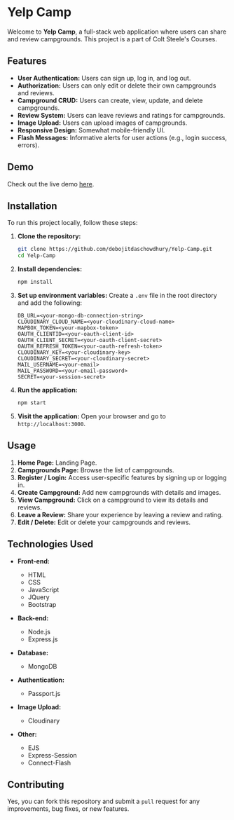 # Yelp Camp

Welcome to **Yelp Camp**, a full-stack web application where users can share and review campgrounds. This project is a part of Colt Steele's Courses.


## Features

- **User Authentication:** Users can sign up, log in, and log out.
- **Authorization:** Users can only edit or delete their own campgrounds and reviews.
- **Campground CRUD:** Users can create, view, update, and delete campgrounds.
- **Review System:** Users can leave reviews and ratings for campgrounds.
- **Image Upload:** Users can upload images of campgrounds.
- **Responsive Design:** Somewhat mobile-friendly UI.
- **Flash Messages:** Informative alerts for user actions (e.g., login success, errors).


## Demo

Check out the live demo [here](https://campshare-5cpt.onrender.com).


## Installation

To run this project locally, follow these steps:

1. **Clone the repository:**
    ```bash
    git clone https://github.com/debojitdaschowdhury/Yelp-Camp.git
    cd Yelp-Camp
    ```

2. **Install dependencies:**
    ```bash
    npm install
    ```

3. **Set up environment variables:**
    Create a `.env` file in the root directory and add the following:
    ```
    DB_URL=<your-mongo-db-connection-string>
    CLOUDINARY_CLOUD_NAME=<your-cloudinary-cloud-name>
    MAPBOX_TOKEN=<your-mapbox-token>
    OAUTH_CLIENTID=<your-oauth-client-id>
    OAUTH_CLIENT_SECRET=<your-oauth-client-secret>
    OAUTH_REFRESH_TOKEN=<your-oauth-refresh-token>
    CLOUDINARY_KEY=<your-cloudinary-key>
    CLOUDINARY_SECRET=<your-cloudinary-secret>
    MAIL_USERNAME=<your-email>
    MAIL_PASSWORD=<your-email-password>
    SECRET=<your-session-secret>
    ```

4. **Run the application:**
    ```bash
    npm start
    ```

5. **Visit the application:**
    Open your browser and go to `http://localhost:3000`.


## Usage

1. **Home Page:** Landing Page.
2. **Campgrounds Page:** Browse the list of campgrounds.
3. **Register / Login:** Access user-specific features by signing up or logging in.
4. **Create Campground:** Add new campgrounds with details and images.
5. **View Campground:** Click on a campground to view its details and reviews.
6. **Leave a Review:** Share your experience by leaving a review and rating.
7. **Edit / Delete:** Edit or delete your campgrounds and reviews.


## Technologies Used

- **Front-end:**
  - HTML
  - CSS
  - JavaScript
  - JQuery
  - Bootstrap

- **Back-end:**
  - Node.js
  - Express.js

- **Database:**
  - MongoDB

- **Authentication:**
  - Passport.js

- **Image Upload:**
  - Cloudinary

- **Other:**
  - EJS
  - Express-Session
  - Connect-Flash


## Contributing

Yes, you can fork this repository and submit a `pull` request for any improvements, bug fixes, or new features.

